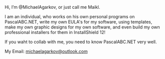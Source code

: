 Hi, I’m @MichaelAgarkov, or just call me Maikl.

I am an individual, who works on his own personal programs on PascalABC.NET,
write my own EULA's for my software, using templates,
make my own graphic designs for my own software,
and even build my own professional installers for them in InstallShield 12!

If you waht to collab with me, you need to know PascalABC.NET very well.

My Email: michaelagarkov@outlook.com

